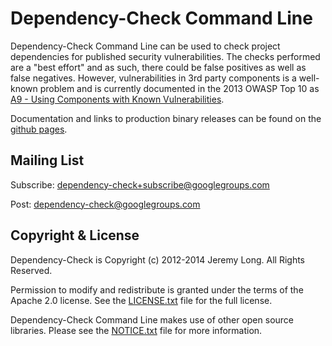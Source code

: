 Dependency-Check Command Line
================
Dependency-Check Command Line can be used to check project dependencies for published security vulnerabilities. The checks
performed are a "best effort" and as such, there could be false positives as well as false negatives. However,
vulnerabilities in 3rd party components is a well-known problem and is currently documented in the 2013 OWASP
Top 10 as [A9 - Using Components with Known Vulnerabilities](https://www.owasp.org/index.php/Top_10_2013-A9-Using_Components_with_Known_Vulnerabilities).

Documentation and links to production binary releases can be found on the [github pages](http://jeremylong.github.io/DependencyCheck/dependency-check-cli/installation.html).

Mailing List
------------

Subscribe: [dependency-check+subscribe@googlegroups.com](mailto:dependency-check+subscribe@googlegroups.com)

Post: [dependency-check@googlegroups.com](mailto:dependency-check@googlegroups.com)

Copyright & License
------------

Dependency-Check is Copyright (c) 2012-2014 Jeremy Long. All Rights Reserved.

Permission to modify and redistribute is granted under the terms of the Apache 2.0 license. See the [LICENSE.txt](https://github.com/jeremylong/DependencyCheck/dependency-check-cli/blob/master/LICENSE.txt) file for the full license.

Dependency-Check Command Line makes use of other open source libraries. Please see the [NOTICE.txt](https://github.com/jeremylong/DependencyCheck/dependency-check-cli/blob/master/NOTICES.txt) file for more information.
